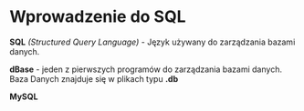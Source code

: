 # Wprowadzenie do SQL

**SQL** _(Structured Query Language)_ - Język używany do zarządzania bazami danych.

**dBase** - jeden z pierwszych programów do zarządzania bazami danych. Baza Danych znajduje się w plikach typu **.db**

**MySQL**